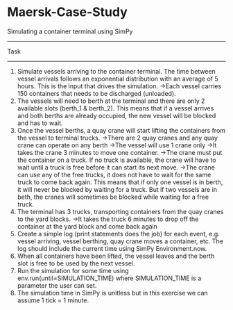 # Maersk-Case-Study
Simulating a container terminal using SimPy
************************************************************************************************
Task
************************************************************************************************
1. Simulate vessels arriving to the container terminal. The time between vessel arrivals follows an exponential distribution with an average of 5 hours. This is the input that drives the simulation.
->Each vessel carries 150 containers that needs to be discharged (unloaded).
2. The vessels will need to berth at the terminal and there are only 2 available slots (berth_1 & berth_2). This means that if a vessel arrives and both berths are already occupied, the new vessel will be blocked and has to wait.
3. Once the vessel berths, a quay crane will start lifting the containers from the vessel to terminal trucks.
->There are 2 quay cranes and any quay crane can operate on any berth
->The vessel will use 1 crane only
->It takes the crane 3 minutes to move one container.
->The crane must put the container on a truck. If no truck is available, the crane will have to wait until a truck is free before it can start its next move.
->The crane can use any of the free trucks, it does not have to wait for the same truck to come back again. This means that if only one vessel is in berth, it will never be blocked by waiting for a truck. But if two vessels are in beth, the cranes will sometimes be blocked while waiting for a free truck.
4. The terminal has 3 trucks, transporting containers from the quay cranes to the yard blocks.
->It takes the truck 6 minutes to drop off the container at the yard block and come back again
5. Create a simple log (print statements does the job) for each event, e.g. vessel arriving, vessel berthing, quay crane moves a container, etc. The log should include the current time using SimPy Environment.now.
6. When all containers have been lifted, the vessel leaves and the berth slot is free to be used by the next vessel.
7. Run the simulation for some time using env.run(until=SIMULATION_TIME) where SIMULATION_TIME is a parameter the user can set.
8. The simulation time in SimPy is unitless but in this exercise we can assume 1 tick = 1 minute.
